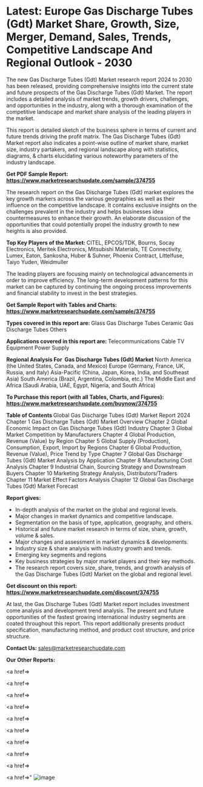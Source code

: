 # Latest: Europe Gas Discharge Tubes (Gdt) Market Share, Growth, Size, Merger, Demand, Sales, Trends, Competitive Landscape And Regional Outlook - 2030

The new Gas Discharge Tubes (Gdt) Market research report 2024 to 2030 has been released, providing comprehensive insights into the current state and future prospects of the Gas Discharge Tubes (Gdt) Market. The report includes a detailed analysis of market trends, growth drivers, challenges, and opportunities in the industry, along with a thorough examination of the competitive landscape and market share analysis of the leading players in the market.

This report is detailed sketch of the business sphere in terms of current and future trends driving the profit matrix. The Gas Discharge Tubes (Gdt) Market report also indicates a point-wise outline of market share, market size, industry partakers, and regional landscape along with statistics, diagrams, &amp; charts elucidating various noteworthy parameters of the industry landscape.

<strong><b>Get PDF Sample Report: <a href=https://www.marketresearchupdate.com/sample/374755>https://www.marketresearchupdate.com/sample/374755</a></b></strong>

The research report on the Gas Discharge Tubes (Gdt) market explores the key growth markers across the various geographies as well as their influence on the competitive landscape. It contains exclusive insights on the challenges prevalent in the industry and helps businesses idea countermeasures to enhance their growth. An elaborate discussion of the opportunities that could potentially propel the industry growth to new heights is also provided.

<strong><b>Top Key Players of the Market:
</b></strong>CITEL, EPCOS/TDK, Bourns, Socay Electronics, Meritek Electronics, Mitsubishi Materials, TE Connectivity, Lumex, Eaton, Sankosha, Huber & Suhner, Phoenix Contract, Littelfuse, Taiyo Yuden, Weidmuller<strong><b>
</b></strong>

The leading players are focusing mainly on technological advancements in order to improve efficiency. The long-term development patterns for this market can be captured by continuing the ongoing process improvements and financial stability to invest in the best strategies.

<strong><b>Get Sample Report with Tables and Charts: <a href=https://www.marketresearchupdate.com/sample/374755>https://www.marketresearchupdate.com/sample/374755</a></b></strong>

<strong><b>Types covered in this report are:
</b></strong>Glass Gas Discharge Tubes
Ceramic Gas Discharge Tubes
Others<strong><b>
</b></strong>

<strong><b>Applications covered in this report are:
</b></strong>Telecommunications
Cable TV Equipment
Power Supply<strong><b>
</b></strong>

<strong><b>Regional Analysis For  Gas Discharge Tubes (Gdt) Market</b></strong><strong><b>
</b></strong>North America (the United States, Canada, and Mexico)
Europe (Germany, France, UK, Russia, and Italy)
Asia-Pacific (China, Japan, Korea, India, and Southeast Asia)
South America (Brazil, Argentina, Colombia, etc.)
The Middle East and Africa (Saudi Arabia, UAE, Egypt, Nigeria, and South Africa)

<strong><b>To Purchase this report (with all Tables, Charts, and Figures): <a href=https://www.marketresearchupdate.com/buynow/374755>https://www.marketresearchupdate.com/buynow/374755</a></b></strong>

<strong><b>Table of Contents</b></strong><strong><b>
</b></strong>Global Gas Discharge Tubes (Gdt) Market Report 2024
Chapter 1 Gas Discharge Tubes (Gdt) Market Overview
Chapter 2 Global Economic Impact on Gas Discharge Tubes (Gdt) Industry
Chapter 3 Global Market Competition by Manufacturers
Chapter 4 Global Production, Revenue (Value) by Region
Chapter 5 Global Supply (Production), Consumption, Export, Import by Regions
Chapter 6 Global Production, Revenue (Value), Price Trend by Type
Chapter 7 Global Gas Discharge Tubes (Gdt) Market Analysis by Application
Chapter 8 Manufacturing Cost Analysis
Chapter 9 Industrial Chain, Sourcing Strategy and Downstream Buyers
Chapter 10 Marketing Strategy Analysis, Distributors/Traders
Chapter 11 Market Effect Factors Analysis
Chapter 12 Global Gas Discharge Tubes (Gdt) Market Forecast

<strong><b>Report gives:</b></strong>

- In-depth analysis of the market on the global and regional levels.
- Major changes in market dynamics and competitive landscape.
- Segmentation on the basis of type, application, geography, and others.
- Historical and future market research in terms of size, share, growth, volume &amp; sales.
- Major changes and assessment in market dynamics &amp; developments.
- Industry size &amp; share analysis with industry growth and trends.
- Emerging key segments and regions
- Key business strategies by major market players and their key methods.
- The research report covers size, share, trends, and growth analysis of the Gas Discharge Tubes (Gdt) Market on the global and regional level.

<strong><b>Get discount on this report: <a href=https://www.marketresearchupdate.com/discount/374755>https://www.marketresearchupdate.com/discount/374755</a></b></strong>

At last, the Gas Discharge Tubes (Gdt) Market report includes investment come analysis and development trend analysis. The present and future opportunities of the fastest growing international industry segments are coated throughout this report. This report additionally presents product specification, manufacturing method, and product cost structure, and price structure.

<strong><b>Contact Us:
</b></strong>sales@marketresearchupdate.com

<strong>Our Other Reports:</strong>

<a href=></a>

<a href=></a>

<a href=></a>

<a href=></a>

<a href=></a>

<a href=></a>

<a href=></a>

<a href=></a>

<a href=></a>

<a href=></a>"
![image](https://github.com/Gayatrikarjule/Market-Analysis-360/assets/97346546/71ffbcdf-4418-4b91-963e-a0121b0445e2)
